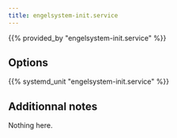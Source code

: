 ```yaml
---
title: engelsystem-init.service
---
```


{{% provided_by "engelsystem-init.service" %}}

## Options

{{% systemd_unit "engelsystem-init.service" %}}

## Additionnal notes

Nothing here.